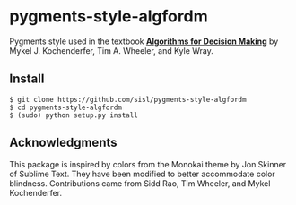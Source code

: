 # pygments-style-algfordm

Pygments style used in the textbook [**Algorithms for Decision Making**](https://github.com/sisl/algorithmsbook) by Mykel J. Kochenderfer, Tim A. Wheeler, and Kyle Wray.

## Install

    $ git clone https://github.com/sisl/pygments-style-algfordm
    $ cd pygments-style-algfordm
    $ (sudo) python setup.py install

## Acknowledgments

This package is inspired by colors from the Monokai theme by Jon Skinner of Sublime Text. They have been modified to better accommodate color blindness. Contributions came from Sidd Rao, Tim Wheeler, and Mykel Kochenderfer.
